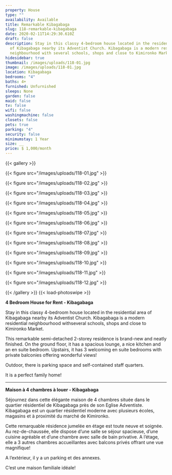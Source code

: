 ```yaml
---
property: House
type: ""
availability: Available
title: Remarkable Kibagabaga
slug: 118-remarkable-kibagabaga
date: 2020-02-11T14:29:30.610Z
draft: false
description: Stay in this classy 4-bedroom house located in the residential area
  of Kibagabaga nearby its Adventist Church. Kibagabaga is a modern residential
  neighbourhood with several schools, shops and close to Kimironko Market.
hidesidebar: true
thumbnail: /images/uploads/118-01.jpg
image: /images/uploads/118-01.jpg
location: Kibagabaga
bedrooms: "4"
baths: 4+
furnished: Unfurnished
sleeps: None
garden: false
maid: false
tv: false
wifi: false
washingmachine: false
closets: false
pets: true
parking: "4"
security: false
minimumstay: 1 Year
size: __
price: $ 1,000/month
---
```

{{< gallery >}}

{{< figure src="/images/uploads/118-01.jpg" >}}

{{< figure src="/images/uploads/118-02.jpg" >}}

{{< figure src="/images/uploads/118-03.jpg" >}}

{{< figure src="/images/uploads/118-04.jpg" >}}

{{< figure src="/images/uploads/118-05.jpg" >}}

{{< figure src="/images/uploads/118-06.jpg" >}}

{{< figure src="/images/uploads/118-07.jpg" >}}

{{< figure src="/images/uploads/118-08.jpg" >}}

{{< figure src="/images/uploads/118-09.jpg" >}}

{{< figure src="/images/uploads/118-10.jpg" >}}

{{< figure src="/images/uploads/118-11.jpg" >}}

{{< figure src="/images/uploads/118-12.jpg" >}}

{{< /gallery >}} {{< load-photoswipe >}}

**4 Bedroom House for Rent - Kibagabaga**

Stay in this classy 4-bedroom house located in the residential area of Kibagabaga nearby its Adventist Church. Kibagabaga is a modern residential neighbourhood withseveral schools, shops and close to Kimironko Market.

This remarkable semi-detached 2-storey residence is brand-new and neatly finished. On the ground floor, it has a spacious lounge, a nice kitchen and an en suite bedroom. Upstairs, it has 3 welcoming en suite bedrooms with private balconies offering wonderful views!

Outdoor, there is parking space and self-contained staff quarters.

It is a perfect family home!

- - -

**Maison à 4 chambres à louer - Kibagabaga**

Séjournez dans cette élégante maison de 4 chambres située dans le quartier résidentiel de Kibagabaga près de son Eglise Adventiste. Kibagabaga est un quartier résidentiel moderne avec plusieurs écoles, magasins et à proximité du marché de Kimironko.

Cette remarquable résidence jumelée en étage est toute neuve et soignée. Au rez-de-chaussée, elle dispose d’une salle se séjour spacieuse, d’une cuisine agréable et d’une chambre avec salle de bain privative. A l’étage, elle a 3 autres chambres accueillantes avec balcons privés offrant une vue magnifique!

A l’extérieur, il y a un parking et des annexes.

C’est une maison familiale idéale!
